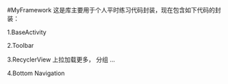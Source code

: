 #MyFramework
这是库主要用于个人平时练习代码封装，现在包含如下代码的封装：

1.BaseActivity

2.Toolbar

3.RecyclerView 上拉加载更多， 分组 ...

4.Bottom Navigation
